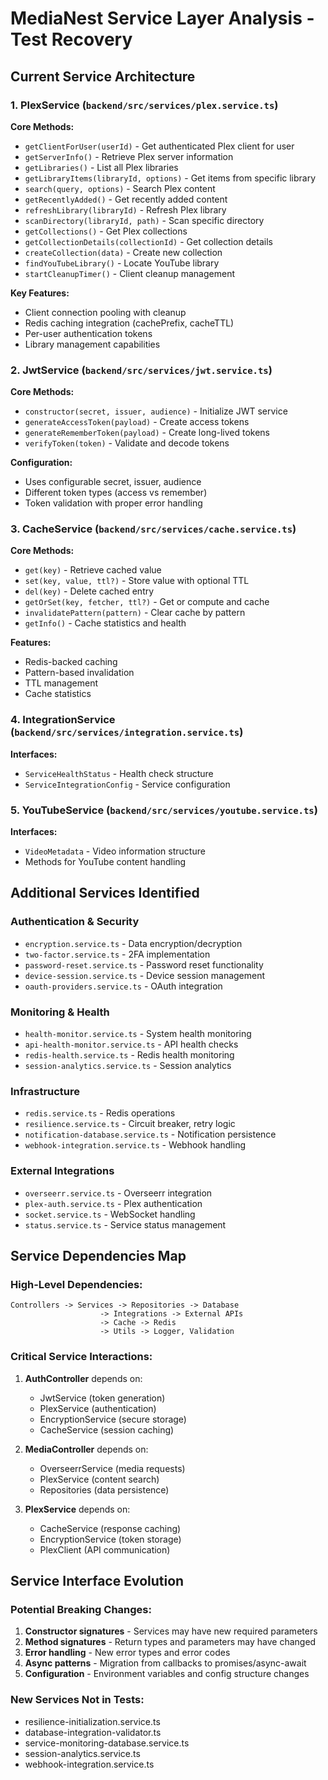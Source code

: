 # MediaNest Service Layer Analysis - Test Recovery

## Current Service Architecture

### 1. PlexService (`backend/src/services/plex.service.ts`)
**Core Methods:**
- `getClientForUser(userId)` - Get authenticated Plex client for user
- `getServerInfo()` - Retrieve Plex server information
- `getLibraries()` - List all Plex libraries
- `getLibraryItems(libraryId, options)` - Get items from specific library
- `search(query, options)` - Search Plex content
- `getRecentlyAdded()` - Get recently added content
- `refreshLibrary(libraryId)` - Refresh Plex library
- `scanDirectory(libraryId, path)` - Scan specific directory
- `getCollections()` - Get Plex collections
- `getCollectionDetails(collectionId)` - Get collection details
- `createCollection(data)` - Create new collection
- `findYouTubeLibrary()` - Locate YouTube library
- `startCleanupTimer()` - Client cleanup management

**Key Features:**
- Client connection pooling with cleanup
- Redis caching integration (cachePrefix, cacheTTL)
- Per-user authentication tokens
- Library management capabilities

### 2. JwtService (`backend/src/services/jwt.service.ts`)
**Core Methods:**
- `constructor(secret, issuer, audience)` - Initialize JWT service
- `generateAccessToken(payload)` - Create access tokens
- `generateRememberToken(payload)` - Create long-lived tokens
- `verifyToken(token)` - Validate and decode tokens

**Configuration:**
- Uses configurable secret, issuer, audience
- Different token types (access vs remember)
- Token validation with proper error handling

### 3. CacheService (`backend/src/services/cache.service.ts`)
**Core Methods:**
- `get(key)` - Retrieve cached value
- `set(key, value, ttl?)` - Store value with optional TTL
- `del(key)` - Delete cached entry
- `getOrSet(key, fetcher, ttl?)` - Get or compute and cache
- `invalidatePattern(pattern)` - Clear cache by pattern
- `getInfo()` - Cache statistics and health

**Features:**
- Redis-backed caching
- Pattern-based invalidation
- TTL management
- Cache statistics

### 4. IntegrationService (`backend/src/services/integration.service.ts`)
**Interfaces:**
- `ServiceHealthStatus` - Health check structure
- `ServiceIntegrationConfig` - Service configuration

### 5. YouTubeService (`backend/src/services/youtube.service.ts`)
**Interfaces:**
- `VideoMetadata` - Video information structure
- Methods for YouTube content handling

## Additional Services Identified

### Authentication & Security
- `encryption.service.ts` - Data encryption/decryption
- `two-factor.service.ts` - 2FA implementation
- `password-reset.service.ts` - Password reset functionality
- `device-session.service.ts` - Device session management
- `oauth-providers.service.ts` - OAuth integration

### Monitoring & Health
- `health-monitor.service.ts` - System health monitoring
- `api-health-monitor.service.ts` - API health checks
- `redis-health.service.ts` - Redis health monitoring
- `session-analytics.service.ts` - Session analytics

### Infrastructure
- `redis.service.ts` - Redis operations
- `resilience.service.ts` - Circuit breaker, retry logic
- `notification-database.service.ts` - Notification persistence
- `webhook-integration.service.ts` - Webhook handling

### External Integrations
- `overseerr.service.ts` - Overseerr integration
- `plex-auth.service.ts` - Plex authentication
- `socket.service.ts` - WebSocket handling
- `status.service.ts` - Service status management

## Service Dependencies Map

### High-Level Dependencies:
```
Controllers -> Services -> Repositories -> Database
                    -> Integrations -> External APIs
                    -> Cache -> Redis
                    -> Utils -> Logger, Validation
```

### Critical Service Interactions:
1. **AuthController** depends on:
   - JwtService (token generation)
   - PlexService (authentication)
   - EncryptionService (secure storage)
   - CacheService (session caching)

2. **MediaController** depends on:
   - OverseerrService (media requests)
   - PlexService (content search)
   - Repositories (data persistence)

3. **PlexService** depends on:
   - CacheService (response caching)
   - EncryptionService (token storage)
   - PlexClient (API communication)

## Service Interface Evolution

### Potential Breaking Changes:
1. **Constructor signatures** - Services may have new required parameters
2. **Method signatures** - Return types and parameters may have changed
3. **Error handling** - New error types and error codes
4. **Async patterns** - Migration from callbacks to promises/async-await
5. **Configuration** - Environment variables and config structure changes

### New Services Not in Tests:
- resilience-initialization.service.ts
- database-integration-validator.ts
- service-monitoring-database.service.ts
- session-analytics.service.ts
- webhook-integration.service.ts